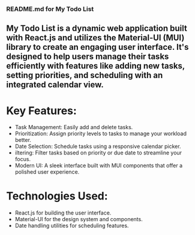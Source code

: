 
### README.md for My Todo List

## My Todo List is a dynamic web application built with React.js and utilizes the Material-UI (MUI) library to create an engaging user interface. It's designed to help users manage their tasks efficiently with features like adding new tasks, setting priorities, and scheduling with an integrated calendar view.

# Key Features:
* Task Management: Easily add and delete tasks.
* Prioritization: Assign priority levels to tasks to manage your workload better.
* Date Selection: Schedule tasks using a responsive calendar picker.
* iltering: Filter tasks based on priority or due date to streamline your focus.
* Modern UI: A sleek interface built with MUI components that offer a polished user experience.

# Technologies Used:
* React.js for building the user interface.
* Material-UI for the design system and components.
* Date handling utilities for scheduling features.

